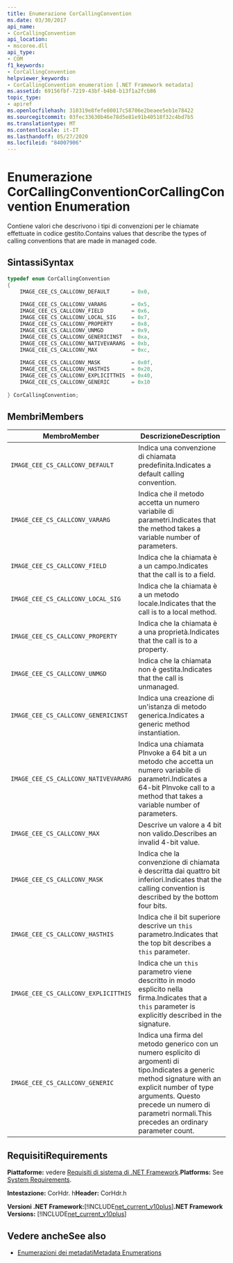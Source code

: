 ```yaml
---
title: Enumerazione CorCallingConvention
ms.date: 03/30/2017
api_name:
- CorCallingConvention
api_location:
- mscoree.dll
api_type:
- COM
f1_keywords:
- CorCallingConvention
helpviewer_keywords:
- CorCallingConvention enumeration [.NET Framework metadata]
ms.assetid: 69156fbf-7219-43bf-b4b8-b13f1a2fcb86
topic_type:
- apiref
ms.openlocfilehash: 310319e8fefe80017c58706e2beaee5eb1e78422
ms.sourcegitcommit: 03fec33630b46e78d5e81e91b40518f32c4bd7b5
ms.translationtype: MT
ms.contentlocale: it-IT
ms.lasthandoff: 05/27/2020
ms.locfileid: "84007906"
---
```

# <a name="corcallingconvention-enumeration"></a><span data-ttu-id="ba36c-102">Enumerazione CorCallingConvention</span><span class="sxs-lookup"><span data-stu-id="ba36c-102">CorCallingConvention Enumeration</span></span>
<span data-ttu-id="ba36c-103">Contiene valori che descrivono i tipi di convenzioni per le chiamate effettuate in codice gestito.</span><span class="sxs-lookup"><span data-stu-id="ba36c-103">Contains values that describe the types of calling conventions that are made in managed code.</span></span>  
  
## <a name="syntax"></a><span data-ttu-id="ba36c-104">Sintassi</span><span class="sxs-lookup"><span data-stu-id="ba36c-104">Syntax</span></span>  
  
```cpp  
typedef enum CorCallingConvention  
{  
    IMAGE_CEE_CS_CALLCONV_DEFAULT       = 0x0,  
  
    IMAGE_CEE_CS_CALLCONV_VARARG        = 0x5,  
    IMAGE_CEE_CS_CALLCONV_FIELD         = 0x6,  
    IMAGE_CEE_CS_CALLCONV_LOCAL_SIG     = 0x7,  
    IMAGE_CEE_CS_CALLCONV_PROPERTY      = 0x8,  
    IMAGE_CEE_CS_CALLCONV_UNMGD         = 0x9,  
    IMAGE_CEE_CS_CALLCONV_GENERICINST   = 0xa,  
    IMAGE_CEE_CS_CALLCONV_NATIVEVARARG  = 0xb,  
    IMAGE_CEE_CS_CALLCONV_MAX           = 0xc,  
  
    IMAGE_CEE_CS_CALLCONV_MASK          = 0x0f,  
    IMAGE_CEE_CS_CALLCONV_HASTHIS       = 0x20,  
    IMAGE_CEE_CS_CALLCONV_EXPLICITTHIS  = 0x40,  
    IMAGE_CEE_CS_CALLCONV_GENERIC       = 0x10  
  
} CorCallingConvention;  
```  
  
## <a name="members"></a><span data-ttu-id="ba36c-105">Membri</span><span class="sxs-lookup"><span data-stu-id="ba36c-105">Members</span></span>  
  
|<span data-ttu-id="ba36c-106">Membro</span><span class="sxs-lookup"><span data-stu-id="ba36c-106">Member</span></span>|<span data-ttu-id="ba36c-107">Descrizione</span><span class="sxs-lookup"><span data-stu-id="ba36c-107">Description</span></span>|  
|------------|-----------------|  
|`IMAGE_CEE_CS_CALLCONV_DEFAULT`|<span data-ttu-id="ba36c-108">Indica una convenzione di chiamata predefinita.</span><span class="sxs-lookup"><span data-stu-id="ba36c-108">Indicates a default calling convention.</span></span>|  
|`IMAGE_CEE_CS_CALLCONV_VARARG`|<span data-ttu-id="ba36c-109">Indica che il metodo accetta un numero variabile di parametri.</span><span class="sxs-lookup"><span data-stu-id="ba36c-109">Indicates that the method takes a variable number of parameters.</span></span>|  
|`IMAGE_CEE_CS_CALLCONV_FIELD`|<span data-ttu-id="ba36c-110">Indica che la chiamata è a un campo.</span><span class="sxs-lookup"><span data-stu-id="ba36c-110">Indicates that the call is to a field.</span></span>|  
|`IMAGE_CEE_CS_CALLCONV_LOCAL_SIG`|<span data-ttu-id="ba36c-111">Indica che la chiamata è a un metodo locale.</span><span class="sxs-lookup"><span data-stu-id="ba36c-111">Indicates that the call is to a local method.</span></span>|  
|`IMAGE_CEE_CS_CALLCONV_PROPERTY`|<span data-ttu-id="ba36c-112">Indica che la chiamata è a una proprietà.</span><span class="sxs-lookup"><span data-stu-id="ba36c-112">Indicates that the call is to a property.</span></span>|  
|`IMAGE_CEE_CS_CALLCONV_UNMGD`|<span data-ttu-id="ba36c-113">Indica che la chiamata non è gestita.</span><span class="sxs-lookup"><span data-stu-id="ba36c-113">Indicates that the call is unmanaged.</span></span>|  
|`IMAGE_CEE_CS_CALLCONV_GENERICINST`|<span data-ttu-id="ba36c-114">Indica una creazione di un'istanza di metodo generica.</span><span class="sxs-lookup"><span data-stu-id="ba36c-114">Indicates a generic method instantiation.</span></span>|  
|`IMAGE_CEE_CS_CALLCONV_NATIVEVARARG`|<span data-ttu-id="ba36c-115">Indica una chiamata PInvoke a 64 bit a un metodo che accetta un numero variabile di parametri.</span><span class="sxs-lookup"><span data-stu-id="ba36c-115">Indicates a 64-bit PInvoke call to a method that takes a variable number of parameters.</span></span>|  
|`IMAGE_CEE_CS_CALLCONV_MAX`|<span data-ttu-id="ba36c-116">Descrive un valore a 4 bit non valido.</span><span class="sxs-lookup"><span data-stu-id="ba36c-116">Describes an invalid 4-bit value.</span></span>|  
|`IMAGE_CEE_CS_CALLCONV_MASK`|<span data-ttu-id="ba36c-117">Indica che la convenzione di chiamata è descritta dai quattro bit inferiori.</span><span class="sxs-lookup"><span data-stu-id="ba36c-117">Indicates that the calling convention is described by the bottom four bits.</span></span>|  
|`IMAGE_CEE_CS_CALLCONV_HASTHIS`|<span data-ttu-id="ba36c-118">Indica che il bit superiore descrive un `this` parametro.</span><span class="sxs-lookup"><span data-stu-id="ba36c-118">Indicates that the top bit describes a `this` parameter.</span></span>|  
|`IMAGE_CEE_CS_CALLCONV_EXPLICITTHIS`|<span data-ttu-id="ba36c-119">Indica che un `this` parametro viene descritto in modo esplicito nella firma.</span><span class="sxs-lookup"><span data-stu-id="ba36c-119">Indicates that a `this` parameter is explicitly described in the signature.</span></span>|  
|`IMAGE_CEE_CS_CALLCONV_GENERIC`|<span data-ttu-id="ba36c-120">Indica una firma del metodo generico con un numero esplicito di argomenti di tipo.</span><span class="sxs-lookup"><span data-stu-id="ba36c-120">Indicates a generic method signature with an explicit number of type arguments.</span></span> <span data-ttu-id="ba36c-121">Questo precede un numero di parametri normali.</span><span class="sxs-lookup"><span data-stu-id="ba36c-121">This precedes an ordinary parameter count.</span></span>|  
  
## <a name="requirements"></a><span data-ttu-id="ba36c-122">Requisiti</span><span class="sxs-lookup"><span data-stu-id="ba36c-122">Requirements</span></span>  
 <span data-ttu-id="ba36c-123">**Piattaforme:** vedere [Requisiti di sistema di .NET Framework](../../get-started/system-requirements.md).</span><span class="sxs-lookup"><span data-stu-id="ba36c-123">**Platforms:** See [System Requirements](../../get-started/system-requirements.md).</span></span>  
  
 <span data-ttu-id="ba36c-124">**Intestazione:** CorHdr. h</span><span class="sxs-lookup"><span data-stu-id="ba36c-124">**Header:** CorHdr.h</span></span>  
  
 <span data-ttu-id="ba36c-125">**Versioni .NET Framework:**[!INCLUDE[net_current_v10plus](../../../../includes/net-current-v10plus-md.md)]</span><span class="sxs-lookup"><span data-stu-id="ba36c-125">**.NET Framework Versions:** [!INCLUDE[net_current_v10plus](../../../../includes/net-current-v10plus-md.md)]</span></span>  
  
## <a name="see-also"></a><span data-ttu-id="ba36c-126">Vedere anche</span><span class="sxs-lookup"><span data-stu-id="ba36c-126">See also</span></span>

- [<span data-ttu-id="ba36c-127">Enumerazioni dei metadati</span><span class="sxs-lookup"><span data-stu-id="ba36c-127">Metadata Enumerations</span></span>](metadata-enumerations.md)
